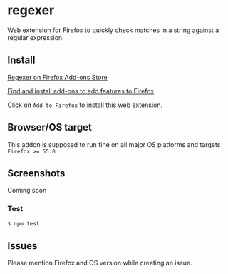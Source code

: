 # regexer 

Web extension for Firefox to quickly check matches in a string against a regular expression.

## Install

[Regexer on Firefox Add-ons Store](https://addons.mozilla.org/en-US/firefox/addon/regexer/)

[Find and install add-ons to add features to Firefox](https://support.mozilla.org/en-US/kb/find-and-install-add-ons-add-features-to-firefox)

Click on `Add to Firefox` to install this web extension.

## Browser/OS target

This addon is supposed to run fine on all major OS platforms and targets `Firefox >= 55.0`

## Screenshots

Coming soon

### Test


```bash
$ npm test
```

## Issues

Please mention Firefox and OS version while creating an issue.
